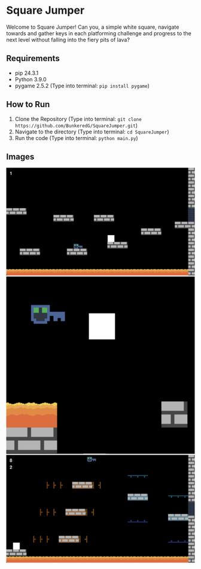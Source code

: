 # Square Jumper
Welcome to Square Jumper! Can you, a simple white square, navigate towards and gather keys in each platforming challenge and progress to the next level without falling into the fiery pits of lava?

## Requirements
- pip 24.3.1
- Python 3.9.0
- pygame 2.5.2 (Type into terminal: `pip install pygame`)

## How to Run
1. Clone the Repository (Type into terminal: `git clone https://github.com/BunkeredG/SquareJumper.git`)
2. Navigate to the directory (Type into terminal: `cd SquareJumper`)
3. Run the code (Type into terminal: `python main.py`)

## Images
![](./screenshots/screenshot_1.png)
![](./screenshots/screenshot_2.png)
![](./screenshots/screenshot_3.png)